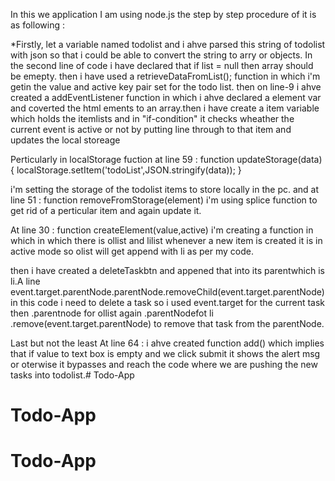 In this we application I am using node.js
the step by step procedure of it is as following :

*Firstly,
let a variable named todolist and i ahve parsed this 
string of todolist with json so that i could be able
to convert the string to arry or objects.
In the second line of code i have declared that if 
list = null then array should be emepty.
then i have used a retrieveDataFromList(); function in which
i'm getin the value and active key pair set for the todo list.
then on line-9 i ahve created a addEventListener function in 
which i ahve declared a element var and coverted the html ements to
an array.then i have create a item variable which holds the itemlists 
and in "if-condition" it checks wheather the current event is active 
or not by putting line through to that item and updates the local storeage


Perticularly in localStorage fuction at line 59 :
function updateStorage(data){
  localStorage.setItem('todoList',JSON.stringify(data));
}


i'm setting the storage of the todolist items  to store locally in the pc.
and at line 51 :
function removeFromStorage(element) i'm using splice function to get rid of a 
perticular item and again update it.

At line 30 :
function createElement(value,active)
i'm creating a function in which in which there is ollist and lilist
whenever a new item is created it is in active mode so olist will get 
append with li as per my code.

then i have created a deleteTaskbtn and appened that into its parentwhich
is li.A line 
event.target.parentNode.parentNode.removeChild(event.target.parentNode)
in this code i need to delete a task so i used event.target for the current
task then .parentnode for ollist again .parentNodefot li .remove(event.target.parentNode)
to remove that task from the parentNode.

Last but not the least
At line 64 :
i ahve created function add() 
which implies that if value to text box is empty and we click submit
it shows the alert msg or oterwise it bypasses and reach the code
where we are pushing the new tasks into todolist.# Todo-App
# Todo-App
# Todo-App
